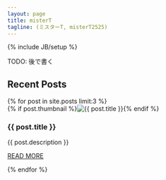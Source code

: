 ```yaml
---
layout: page
title: misterT
tagline: (ミスターT, misterT2525)
---
```

{% include JB/setup %}

TODO: 後で書く

## Recent Posts

<div class="row">
  {% for post in site.posts limit:3 %}
  <div class="col-sm-6 col-md-4">
    <div class="thumbnail">
      {% if post.thumbnail %}<img src="{{ post.thumbnail }}" alt="{{ post.title }}">{% endif %}
      <div class="caption">
        <h3>{{ post.title }}</h3>
        <p>{{ post.description }}</p>
        <p><a href="{{ BASE_PATH }}{{ post.url }}" class="btn btn-default" role="button">READ MORE</a></p>
      </div>
    </div>
  </div>
  {% endfor %}
</div>
